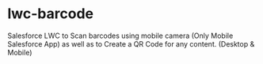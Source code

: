 # lwc-barcode
Salesforce LWC to Scan barcodes using mobile camera (Only Mobile Salesforce App) as well as to Create a QR Code for any content. (Desktop &amp; Mobile)
